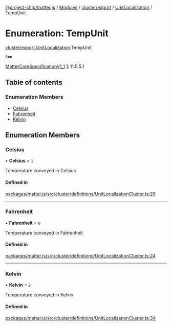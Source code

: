 [@project-chip/matter.js](../README.md) / [Modules](../modules.md) / [cluster/export](../modules/cluster_export.md) / [UnitLocalization](../modules/cluster_export.UnitLocalization.md) / TempUnit

# Enumeration: TempUnit

[cluster/export](../modules/cluster_export.md).[UnitLocalization](../modules/cluster_export.UnitLocalization.md).TempUnit

**`See`**

[MatterCoreSpecificationV1_1](../interfaces/spec_export.MatterCoreSpecificationV1_1.md) § 11.5.5.1

## Table of contents

### Enumeration Members

- [Celsius](cluster_export.UnitLocalization.TempUnit.md#celsius)
- [Fahrenheit](cluster_export.UnitLocalization.TempUnit.md#fahrenheit)
- [Kelvin](cluster_export.UnitLocalization.TempUnit.md#kelvin)

## Enumeration Members

### Celsius

• **Celsius** = ``1``

Temperature conveyed in Celsius

#### Defined in

[packages/matter.js/src/cluster/definitions/UnitLocalizationCluster.ts:29](https://github.com/project-chip/matter.js/blob/e87b236f/packages/matter.js/src/cluster/definitions/UnitLocalizationCluster.ts#L29)

___

### Fahrenheit

• **Fahrenheit** = ``0``

Temperature conveyed in Fahrenheit

#### Defined in

[packages/matter.js/src/cluster/definitions/UnitLocalizationCluster.ts:24](https://github.com/project-chip/matter.js/blob/e87b236f/packages/matter.js/src/cluster/definitions/UnitLocalizationCluster.ts#L24)

___

### Kelvin

• **Kelvin** = ``2``

Temperature conveyed in Kelvin

#### Defined in

[packages/matter.js/src/cluster/definitions/UnitLocalizationCluster.ts:34](https://github.com/project-chip/matter.js/blob/e87b236f/packages/matter.js/src/cluster/definitions/UnitLocalizationCluster.ts#L34)
